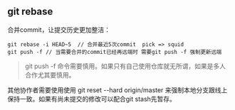 git rebase
-----

合并commit，让提交历史更加整洁：
```shell
git rebase -i HEAD~5  // 合并最近5次commit  pick => squid
git push -f // 当需要合并的commit已经再远端时 需要git push -f 强制更新远端 
```

> git push -f 命令需要慎用。如果只有自己使用仓库就无所谓，如果是多人合作尤其要慎用。

其他协作者需要使用使用 git reset --hard origin/master 来强制本地分支跟线上保持一致。如果有尚未提交的修改可以配合git stash先暂存。
